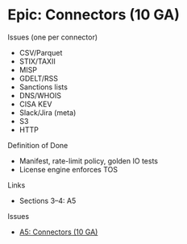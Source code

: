 # Epic: Connectors (10 GA)

Issues (one per connector)

- CSV/Parquet
- STIX/TAXII
- MISP
- GDELT/RSS
- Sanctions lists
- DNS/WHOIS
- CISA KEV
- Slack/Jira (meta)
- S3
- HTTP

Definition of Done

- Manifest, rate-limit policy, golden IO tests
- License engine enforces TOS

Links

- Sections 3–4: A5

Issues

- [A5: Connectors (10 GA)](../issues/A5-connectors-10ga.md)
